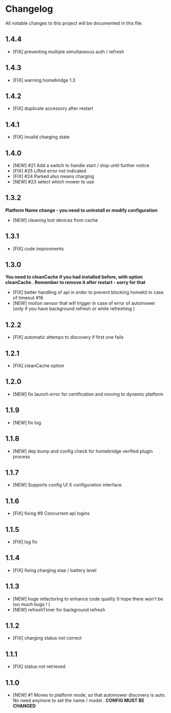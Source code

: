 # Changelog

All notable changes to this project will be documented in this file.

## 1.4.4

- [FIX] preventing multiple simultaneous auth / refresh

## 1.4.3

- [FIX] warning homebridge 1.3

## 1.4.2

- [FIX] duplicate accessory after restart

## 1.4.1

- [FIX] invalid charging state

## 1.4.0

- [NEW] #21 Add a switch to handle start / stop until further notice
- [FIX] #25 Lifted error not indicated
- [FIX] #24 Parked also means charging
- [NEW] #23 select which mower to use

## 1.3.2

**Platform Name change - you need to uninstall or modify configuration**

- [NEW] cleaning lost devices from cache

## 1.3.1

- [FIX] code improvments

## 1.3.0

**You need to cleanCache if you had installed before, with option cleanCache . Remember to remove it after restart - sorry for that**

- [FIX] better handling of api in order to prevent blocking homekit in case of timeout #16
- [NEW] motion sensor that will trigger in case of error of automower (only if you have background refresh or while refreshing )

## 1.2.2

- [FIX] automatic attemps to discovery if first one fails

## 1.2.1

- [FIX] cleanCache option

## 1.2.0

- [NEW] fix launch error for certification and moving to dynamic platform

## 1.1.9

- [NEW] fix log

## 1.1.8

- [NEW] dep bump and config check for homebridge verified plugin process

## 1.1.7

- [NEW] Supports config UI X configuration interface.

## 1.1.6

- [FIX] fixing #9 Concurrent api logins

## 1.1.5

- [FIX] log fix

## 1.1.4

- [FIX] fixing charging stae / battery level

## 1.1.3

- [NEW] huge refactoring to enhance code quality (I hope there won't be too much bugs ! )
- [NEW] refreshTimer for background refresh

## 1.1.2

- [FIX] charging status not correct

## 1.1.1

- [FIX] status not retrieved

## 1.1.0

- [NEW] #1 Moves to platform mode, so that automower discovery is auto. No need anymore to set the name / model . **CONFIG MUST BE CHANGED**
